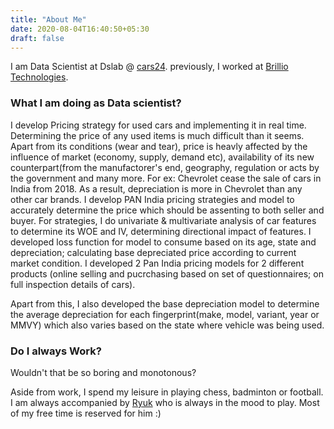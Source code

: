 ```yaml
---
title: "About Me"
date: 2020-08-04T16:40:50+05:30
draft: false
---
```


I am Data Scientist at Dslab @ [cars24](https://www.cars24.com/). previously, I worked at [Brillio Technologies](https://www.brillio.com/). 


### What I am doing as Data scientist?
I develop Pricing strategy for used cars and implementing it in real time. Determining the price of any used items is much difficult than it seems. Apart from its conditions (wear and tear), price is heavly affected by the influence of market (economy, supply, demand etc), availability of its new counterpart(from the manufactorer's end, geography, regulation or acts by the government and many more. For ex: Chevrolet cease the sale of cars in India from 2018. As a result, depreciation is more in Chevrolet than any other car brands.
I develop PAN India pricing strategies and model to accurately determine the price which should be assenting to both seller and buyer. 
For strategies, I do univariate & multivariate analysis of car features to determine its WOE and IV, determining directional impact of features. I developed loss function for model to consume based on its age, state and depreciation; calculating base depreciated price according to current market condition. I developed 2 Pan India pricing models for 2 different products (online selling and pucrchasing based on set of questionnaires; on full inspection details of cars).

Apart from this, I also developed the base depreciation model to determine the average depreciation for each fingerprint(make, model, variant, year or MMVY) which also varies based on the state where vehicle was being used.


### Do I always Work?

Wouldn't that be so boring and monotonous? 

Aside from work, I spend my leisure in playing chess, badminton or football. I am always accompanied by [Ryuk]() who is always in the mood to play. Most of my free time is reserved for him :)
